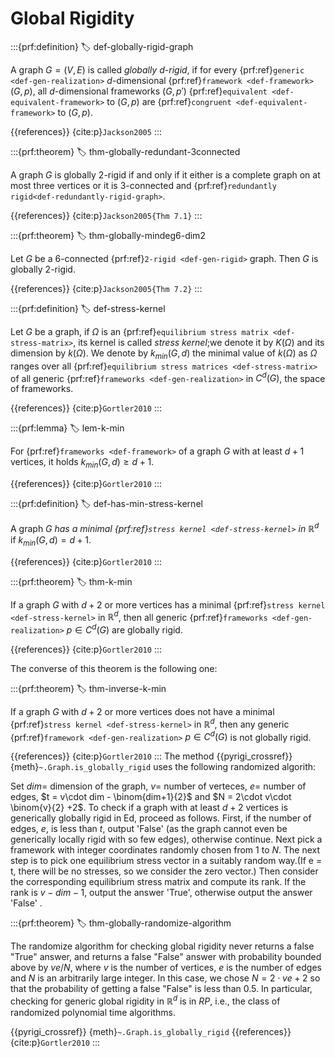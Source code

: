 # Global Rigidity

:::{prf:definition}
:label: def-globally-rigid-graph

A graph $G = (V,E)$ is called _globally $d$-rigid_,
if for every {prf:ref}`generic <def-gen-realization>` $d$-dimensional {prf:ref}`framework <def-framework>` $(G,p)$,
all $d$-dimensional frameworks $(G,p')$ {prf:ref}`equivalent <def-equivalent-framework>` to $(G,p)$
are {prf:ref}`congruent <def-equivalent-framework>` to $(G,p)$.

{{references}} {cite:p}`Jackson2005`
:::


:::{prf:theorem}
:label: thm-globally-redundant-3connected

A graph $G$ is globally $2$-rigid if and only if it either is a
complete graph on at most three vertices or it is $3$-connected and {prf:ref}`redundantly rigid<def-redundantly-rigid-graph>`.

{{references}} {cite:p}`Jackson2005{Thm 7.1}`
:::

:::{prf:theorem}
:label: thm-globally-mindeg6-dim2

Let $G$ be a $6$-connected {prf:ref}`2-rigid <def-gen-rigid>` graph. Then $G$ is globally $2$-rigid.

{{references}} {cite:p}`Jackson2005{Thm 7.2}`
:::

:::{prf:definition}
:label: def-stress-kernel

Let $G$ be a graph, if $\Omega$ is an {prf:ref}`equilibrium stress matrix <def-stress-matrix>`, 
its kernel is called _stress kernel_;we denote it by $K(\Omega)$ and its dimension by $k(\Omega)$.
We denote by $k_{min}(G,d)$ the minimal value of $k(\Omega)$ as $\Omega$ ranges over all 
{prf:ref}`equilibrium stress matrices <def-stress-matrix>` of all generic 
{prf:ref}`frameworks <def-gen-realization>` in $C^d(G)$, the space of frameworks.

{{references}} {cite:p}`Gortler2010`
:::

:::{prf:lemma}
:label: lem-k-min

For {prf:ref}`frameworks <def-framework>` of a graph $G$ with at least $d+1$ vertices, 
it holds $k_{min}(G,d) \geq d+1$.

{{references}} {cite:p}`Gortler2010`
:::

:::{prf:definition}
:label: def-has-min-stress-kernel

A graph $G$ _has a minimal {prf:ref}`stress kernel <def-stress-kernel>` in $\mathbb{R}^d$_ 
if $k_{min}(G,d) = d+1$.

{{references}} {cite:p}`Gortler2010`
:::

:::{prf:theorem}
:label: thm-k-min

If a graph $G$ with $d+2$ or more vertices has a minimal {prf:ref}`stress kernel <def-stress-kernel>`
in $\mathbb{R}^d$, then all generic {prf:ref}`frameworks <def-gen-realization>` $p\in C^d(G)$ are globally rigid.

{{references}} {cite:p}`Gortler2010`
:::

The converse of this theorem is the following one:

:::{prf:theorem}
:label: thm-inverse-k-min

If a graph $G$ with $d+2$ or more vertices does not have a minimal {prf:ref}`stress kernel <def-stress-kernel>`
in $\mathbb{R}^d$, then any generic {prf:ref}`framework <def-gen-realization>` $p\in C^d(G)$ is not globally rigid.

{{references}} {cite:p}`Gortler2010`
:::
The method {{pyrigi_crossref}} {meth}`~.Graph.is_globally_rigid` uses the following randomized algorith:

Set $dim =$ dimension of the graph, $v =$ number of verteces, $e =$ number of edges, 
$t = v\cdot dim - \binom{dim+1}{2}$ and $N = 2\cdot v\cdot \binom{v}{2} +2$.
To check if a graph with at least $d + 2$ vertices is generically globally rigid in Ed, 
proceed as follows. First, if the number of edges, $e$, is less than $t$, output 'False' 
(as the graph cannot even be generically locally rigid with so few edges), otherwise continue.
Next pick a framework with integer coordinates randomly chosen from 1 to $N$.
The next step is to pick one equilibrium stress vector in a suitably random
way.(If e = t, there will be no stresses, so we consider the zero vector.) 
Then consider the corresponding equilibrium stress matrix and compute its rank. 
If the rank is $v-dim-1$, output the answer 'True', otherwise output the answer 'False' .

:::{prf:theorem}
:label: thm-globally-randomize-algorithm

The randomize algorithm for checking global rigidity never returns a false "True" answer, 
and returns a false "False" answer with probability bounded above by $ve/N$, where $v$ is the
number of vertices, $e$ is the number of edges and $N$ is an arbitrarily large integer. 
In this case, we chose $N = 2\cdot ve + 2$ so that the probability of getting a false "False"
is less than 0.5.
In particular, checking for generic global rigidity in $\mathbb{R}^d$ is in $RP$, i.e., 
the class of randomized polynomial time algorithms.

{{pyrigi_crossref}} {meth}`~.Graph.is_globally_rigid`
{{references}} {cite:p}`Gortler2010`
:::